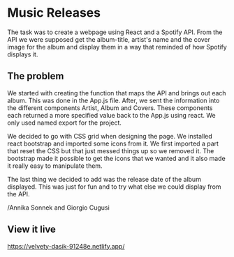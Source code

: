 # Music Releases
The task was to create a webpage using React and a Spotify API. From the API we were supposed get the album-title, artist's name and the cover image for the album and display them in a way that reminded of how Spotify displays it. 

## The problem

We started with creating the function that maps the API and brings out each album. This was done in the App.js file. After, we sent the information into the different components Artist, Album and Covers. These components each returned a more specified value back to the App.js using react. We only used named export for the project.

We decided to go with CSS grid when designing the page. We installed react bootstrap and imported some icons from it. We first imported a part that reset the CSS but that just messed things up so we removed it. The bootstrap made it possible to get the icons that we wanted and it also made it really easy to manipulate them. 

The last thing we decided to add was the release date of the album displayed. This was just for fun and to try what else we could display from the API. 

/Annika Sonnek and Giorgio Cugusi

## View it live

https://velvety-dasik-91248e.netlify.app/
